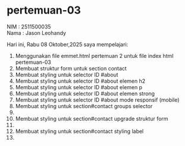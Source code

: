 # pertemuan-03
NIM : 2511500035<br>
Nama : Jason Leohandy

Hari ini, Rabu 08 Oktober,2025 saya mempelajari:
<ol>
 <li>Menggunakan file emmet.html pertemuan 2 untuk file index html pertemuan-03</li>
 <li>Membuat struktur form untuk section contact</li>
 <li>Membuat styling untuk selector ID #about</li>
 <li>Membuat styling untuk selector ID #about elemen h2</li>
 <li>Membuat styling untuk selector ID #about elemen p</li>
 <li>Membuat styling untuk selector ID #about elemen strong</li>
 <li>Membuat styling untuk selector ID #about mode responsif (mobile)</li>
 <li>Membuat styling untuk section#contact groups selector<li>
 <li>Membuat styling untuk section#contact upgrade struktur form<li>
 <li>Membuat styling untuk section#contact styling label<li>
</ol>